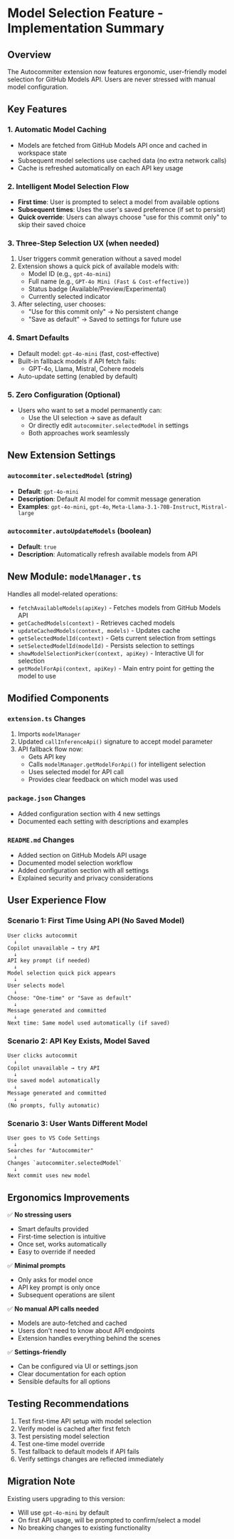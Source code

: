 # Model Selection Feature - Implementation Summary

## Overview
The Autocommiter extension now features ergonomic, user-friendly model selection for GitHub Models API. Users are never stressed with manual model configuration.

## Key Features

### 1. **Automatic Model Caching**
- Models are fetched from GitHub Models API once and cached in workspace state
- Subsequent model selections use cached data (no extra network calls)
- Cache is refreshed automatically on each API key usage

### 2. **Intelligent Model Selection Flow**
- **First time**: User is prompted to select a model from available options
- **Subsequent times**: Uses the user's saved preference (if set to persist)
- **Quick override**: Users can always choose "use for this commit only" to skip their saved choice

### 3. **Three-Step Selection UX** (when needed)
1. User triggers commit generation without a saved model
2. Extension shows a quick pick of available models with:
   - Model ID (e.g., `gpt-4o-mini`)
   - Full name (e.g., `GPT-4o Mini (Fast & Cost-effective)`)
   - Status badge (Available/Preview/Experimental)
   - Currently selected indicator
3. After selecting, user chooses:
   - "Use for this commit only" → No persistent change
   - "Save as default" → Saved to settings for future use

### 4. **Smart Defaults**
- Default model: `gpt-4o-mini` (fast, cost-effective)
- Built-in fallback models if API fetch fails:
  - GPT-4o, Llama, Mistral, Cohere models
- Auto-update setting (enabled by default)

### 5. **Zero Configuration (Optional)**
- Users who want to set a model permanently can:
  - Use the UI selection → save as default
  - Or directly edit `autocommiter.selectedModel` in settings
  - Both approaches work seamlessly

## New Extension Settings

### `autocommiter.selectedModel` (string)
- **Default**: `gpt-4o-mini`
- **Description**: Default AI model for commit message generation
- **Examples**: `gpt-4o-mini`, `gpt-4o`, `Meta-Llama-3.1-70B-Instruct`, `Mistral-large`

### `autocommiter.autoUpdateModels` (boolean)
- **Default**: `true`
- **Description**: Automatically refresh available models from API

## New Module: `modelManager.ts`
Handles all model-related operations:

- `fetchAvailableModels(apiKey)` - Fetches models from GitHub Models API
- `getCachedModels(context)` - Retrieves cached models
- `updateCachedModels(context, models)` - Updates cache
- `getSelectedModelId(context)` - Gets current selection from settings
- `setSelectedModelId(modelId)` - Persists selection to settings
- `showModelSelectionPicker(context, apiKey)` - Interactive UI for selection
- `getModelForApi(context, apiKey)` - Main entry point for getting the model to use

## Modified Components

### `extension.ts` Changes
1. Imports `modelManager`
2. Updated `callInferenceApi()` signature to accept model parameter
3. API fallback flow now:
   - Gets API key
   - Calls `modelManager.getModelForApi()` for intelligent selection
   - Uses selected model for API call
   - Provides clear feedback on which model was used

### `package.json` Changes
- Added configuration section with 4 new settings
- Documented each setting with descriptions and examples

### `README.md` Changes
- Added section on GitHub Models API usage
- Documented model selection workflow
- Added configuration section with all settings
- Explained security and privacy considerations

## User Experience Flow

### Scenario 1: First Time Using API (No Saved Model)
```
User clicks autocommit
  ↓
Copilot unavailable → try API
  ↓
API key prompt (if needed)
  ↓
Model selection quick pick appears
  ↓
User selects model
  ↓
Choose: "One-time" or "Save as default"
  ↓
Message generated and committed
  ↓
Next time: Same model used automatically (if saved)
```

### Scenario 2: API Key Exists, Model Saved
```
User clicks autocommit
  ↓
Copilot unavailable → try API
  ↓
Use saved model automatically
  ↓
Message generated and committed
  ↓
(No prompts, fully automatic)
```

### Scenario 3: User Wants Different Model
```
User goes to VS Code Settings
  ↓
Searches for "Autocommiter"
  ↓
Changes `autocommiter.selectedModel`
  ↓
Next commit uses new model
```

## Ergonomics Improvements

✅ **No stressing users**
- Smart defaults provided
- First-time selection is intuitive
- Once set, works automatically
- Easy to override if needed

✅ **Minimal prompts**
- Only asks for model once
- API key prompt is only once
- Subsequent operations are silent

✅ **No manual API calls needed**
- Models are auto-fetched and cached
- Users don't need to know about API endpoints
- Extension handles everything behind the scenes

✅ **Settings-friendly**
- Can be configured via UI or settings.json
- Clear documentation for each option
- Sensible defaults for all options

## Testing Recommendations

1. Test first-time API setup with model selection
2. Verify model is cached after first fetch
3. Test persisting model selection
4. Test one-time model override
5. Test fallback to default models if API fails
6. Verify settings changes are reflected immediately

## Migration Note

Existing users upgrading to this version:
- Will use `gpt-4o-mini` by default
- On first API usage, will be prompted to confirm/select a model
- No breaking changes to existing functionality
